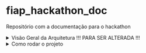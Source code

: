 # fiap_hackathon_doc
Repositório com a documentação para o hackathon

<details>
  <summary>Visão Geral da Arquitetura !!! PARA SER ALTERADA !!!</summary>

## Descrição da arquitetura gerada pela IA para ser revisada e alterada!!

# Visão Geral da Arquitetura

A arquitetura do projeto foi desenhada para ser robusta e escalável, utilizando uma abordagem de microserviços e infraestrutura como código com Terraform. A solução é composta por diferentes repositórios que gerenciam desde a infraestrutura base até a lógica de cada serviço.

# Componentes da Arquitetura
A solução é dividida nos seguintes componentes principais:

# Repositórios Terraform:

Infraestrutura Base: Responsável por provisionar a infraestrutura essencial, como as VPCs (Virtual Private Clouds) e o cluster Kubernetes.

Infraestrutura do Banco de Dados: Encarregado de criar a instância do banco de dados MongoDB, que foi a tecnologia escolhida para a persistência dos dados.

# Microserviços:

MS Upload: Responsável por receber os arquivos enviados pelos usuários.

MS Frame Extractor: Processa os arquivos de vídeo, extraindo os frames.

MS Processamento: Orquestra o armazenamento do arquivo completo no Amazon S3 e persiste os metadados do upload e dos frames no banco de dados.

MS Notificação: Envia notificações sobre o status do processamento (sucesso ou erro) para o usuário através de webhooks.

# Autenticação:

AWS Cognito: Utilizado para gerenciar a autenticação dos usuários, gerando um token JWT (JSON Web Token) após o login.

AWS API Gateway: Atua como um ponto de entrada para as requisições, validando o token JWT gerado pelo Cognito antes de autorizar o acesso aos serviços.

# Fluxo de Funcionamento
Autenticação: O usuário se autentica no AWS Cognito, que gera um token JWT.

# Requisição e Validação: Toda requisição é enviada para o AWS API Gateway, que valida a autenticidade do token JWT. Se o token for inválido, o acesso é negado.

# Roteamento: O API Gateway expõe endpoints para os microserviços de Upload e Processamento. Os demais serviços (Frame Extractor e Notificação) não são expostos publicamente, comunicando-se apenas internamente.

# Processo de Upload:

O usuário envia um arquivo de vídeo para o MS Upload.

Este serviço divide o arquivo em partes menores ("chunks") de 1 MB. A fragmentação do arquivo otimiza o processamento, permitindo o envio de múltiplos arquivos simultaneamente e eliminando a necessidade de um limite para o tamanho do upload.

As partes do arquivo são enviadas via mensageria (RabbitMQ) para o MS Frame Extractor.

# Extração e Processamento:

O MS Frame Extractor consome as mensagens da fila, junta as partes do arquivo e processa os frames do vídeo.

O MS Processamento recebe o arquivo completo, envia para armazenamento no Amazon S3 e grava os dados do upload no MongoDB.

# Comunicação entre Serviços:

A comunicação entre os serviços Upload, Frame Extractor e Processamento é assíncrona, realizada através de mensageria com RabbitMQ.

Já a comunicação com o MS Notificação é feita de forma síncrona, através de requisições REST (HTTP) utilizando OpenFeign, a partir dos serviços Frame Extractor e Processamento.

# Notificação: Em caso de sucesso ou erro no processamento, o MS Notificação é acionado para informar o usuário através de um serviço de webhook.

<img width="1024" height="768" alt="fluxograma-hacka-novo" src="https://github.com/user-attachments/assets/ca263541-9260-4998-85a5-fbc9856b3d7c" />
</details>

<details>
  <summary>Como rodar o projeto</summary>

## 🚀 Como rodar o projeto

### 🤖 Via GitHub Actions
<details>
  <summary>Passo a passo</summary>

#### 📖 Resumo
Este repositório possui uma pipeline automatizada chamada `Terraform Deploy` que permite **provisionar a aplicação do microsserviço de categoria** sempre que houver um push na branch `main`.

A branch é protegida e só aceita alterações que venham de PRs previamente aprovadas.

> ⚠️ Apenas usuários com acesso ao repositório e às **GitHub Secrets** corretas conseguem utilizar esse fluxo.

#### 🔐 Pré-requisitos
Certifique-se de que as seguintes **secrets** estejam configuradas no repositório do GitHub (`Settings > Secrets and variables > Actions`):
- `AWS_ACCESS_KEY_ID`
- `AWS_SECRET_ACCESS_KEY`
- `AWS_SESSION_TOKEN` *(se estiver usando AWS Academy)*
- `TF_VAR_DB_USERNAME`
- `TF_VAR_DB_PASSWORD`

Essas variáveis são utilizadas pelo Terraform para autenticação e execução dos planos na AWS.

#### ⚙️ Etapas da pipeline `Terraform Deploy`
1. 🧾 **Checkout do código**: A action clona este repositório.
2. ⚒️ **Setup do Terraform**: Instala a ferramenta na máquina runner.
3. 📂 **Acesso ao diretório atual**: Todos os arquivos `.tf` são lidos da raiz do repositório.
4. 🔐 **Carregamento das variáveis sensíveis** via secrets.
5. 🧪 **Execução do `terraform init`**: Inicializa o backend e os providers.
6. 🚀 **Execução do `terraform apply`**: Cria ou atualiza a instância de banco de dados no Amazon RDS.

#### 🧭 Diagrama do fluxo

```mermaid
flowchart TD
    G[Push na branch main] --> A[Workflow: Terraform Deploy]

    subgraph Pipeline
        A1[Checkout do código]
        A2[Setup do Terraform]
        A3[Carrega Secrets da AWS]
        A4[terraform init]
        A5[terraform plan]
        A6[terraform apply]
    end

    A --> A1 --> A2 --> A3 --> A4 --> A5 --> A6 --> Container EKS[Instância EKS no AWS rodando a aplicação]
```

#### Benefícios desse fluxo
- 🤖 Automatização do deploy do banco de dados
- ✅ Redução de erros manuais
- 🔐 Segurança no uso de credenciais via GitHub Secrets
- 🔁 Reprodutibilidade garantida
- 💬 Transparência nos logs via GitHub Actions

</details>

### 💻 Localmente

<details>
  <summary>Passo a passo</summary>

#### Pré-requisitos

Antes de começar, certifique-se de ter os seguintes itens instalados e configurados em seu ambiente:

1. **Terraform**: A ferramenta que permite definir, visualizar e implantar a infraestrutura de nuvem.
2. **AWS CLI**: A interface de linha de comando da AWS.
3. **Credenciais AWS válidas**: Você precisará de uma chave de acesso e uma chave secreta para autenticar com a AWS (no momento, o repositório usa chaves e credenciais fornecidas pelo [AWS Academy](https://awsacademy.instructure.com/) e que divergem de contas padrão). Tais credenciais devem ser inseridas no arquivo `credentials` que fica dentro da pasta `.aws`

## Como usar

1. **Clone este repositório**:

```bash
git clone https://github.com/ns-fiap-tc/tech_challenge_fiap_ms_categoria
```

2. **Acesse o diretório do repositório**:

```bash
cd tech_challenge_fiap_ms_categoria
```

3. **Defina as variáveis necessárias ao nível de ambiente, criando um arquivo `.env` de acordo com o arquivo `.env.exemplo`. Exemplo:**:

```bash
DB_CATEGORIA_NAME="lanch_cat_db"
DB_CATEGORIA_USERNAME="lanch_cat_user"
DB_CATEGORIA_PASSWORD="lanchcatpass"
DB_CATEGORIA_PORT="5432"
DB_CATEGORIA_IDENTIFIER="lanchonete-categoria-db"
DOCKERHUB_USERNAME="meuusuariodockerhub"
DOCKERHUB_ACCESS_TOKEN=
```

4. **Inicialize o diretório Terraform**:

```bash
terraform init
```

5. **Visualize as mudanças que serão feitas**:

```bash
./terraform.sh plan
```

6. **Provisione a infraestrutura**:

```bash
./terraform.sh apply -auto-approve
```

7. **Para destruir a aplicação provisionada**:

```bash
./terraform.sh destroy -auto-approve
```

</details>

## ✨ Contribuidores

- Guilherme Fausto - RM 359909
- Nicolas Silva - RM 360621
- Rodrigo Medda Pereira - RM 360575


